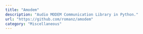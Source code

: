 ```yaml
---
title: "Amodem"
description: "Audio MODEM Communication Library in Python."
url: "https://github.com/romanz/amodem"
category: "Miscellaneous"
---
```

